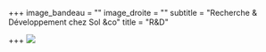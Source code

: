 +++
image_bandeau = ""
image_droite = ""
subtitle = "Recherche & Développement chez Sol &co"
title = "R&D"

+++
![](/uploads/r-d-sol-co.png)